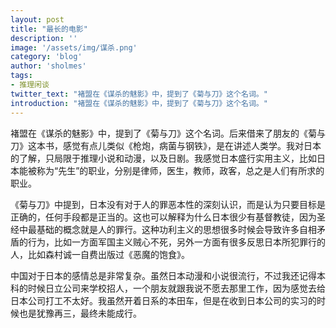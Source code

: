 ```yaml
---
layout: post
title: "最长的电影"
description: ''
image: '/assets/img/谋杀.png'
category: 'blog'
author: 'sholmes'
tags:
- 推理闲谈
twitter_text: "褚盟在《谋杀的魅影》中，提到了《菊与刀》这个名词。"
introduction: "褚盟在《谋杀的魅影》中，提到了《菊与刀》这个名词。"
---
```


褚盟在《谋杀的魅影》中，提到了《菊与刀》这个名词。后来借来了朋友的《菊与刀》这本书，感觉有点儿类似《枪炮，病菌与钢铁》，是在讲述人类学。我对日本的了解，只局限于推理小说和动漫，以及日剧。我感觉日本盛行实用主义，比如日本能被称为“先生”的职业，分别是律师，医生，教师，政客，总之是人们有所求的职业。

《菊与刀》中提到，日本没有对于人的罪恶本性的深刻认识，而是认为只要目标是正确的，任何手段都是正当的。这也可以解释为什么日本很少有基督教徒，因为圣经中最基础的概念就是人的罪行。这种功利主义的思想很多时候会导致许多自相矛盾的行为，比如一方面军国主义贼心不死，另外一方面有很多反思日本所犯罪行的人，比如森村诚一自费出版过《恶魔的饱食》。

中国对于日本的感情总是非常复杂。虽然日本动漫和小说很流行，不过我还记得本科的时候日立公司来学校招人，一个朋友就跟我说不愿去那里工作，因为感觉去给日本公司打工不太好。我虽然开着日系的本田车，但是在收到日本公司的实习的时候也是犹豫再三，最终未能成行。

